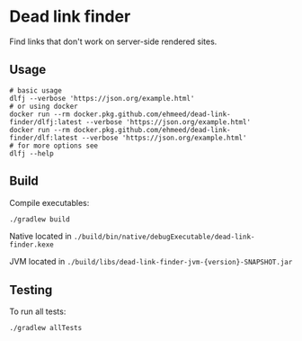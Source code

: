 # Dead link finder

Find links that don't work on server-side rendered sites.

## Usage
```shell
# basic usage
dlfj --verbose 'https://json.org/example.html'
# or using docker
docker run --rm docker.pkg.github.com/ehmeed/dead-link-finder/dlfj:latest --verbose 'https://json.org/example.html'
docker run --rm docker.pkg.github.com/ehmeed/dead-link-finder/dlf:latest --verbose 'https://json.org/example.html'
# for more options see
dlfj --help
```

## Build
Compile executables:
```bash
./gradlew build
```
Native located in `./build/bin/native/debugExecutable/dead-link-finder.kexe`

JVM located in `./build/libs/dead-link-finder-jvm-{version}-SNAPSHOT.jar`
## Testing
To run all tests:
```bash
./gradlew allTests
```
